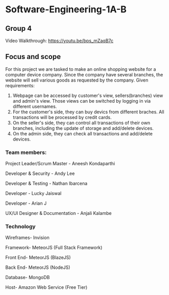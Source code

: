 # Software-Engineering-1A-B

## Group 4

Video Walkthrough:
https://youtu.be/bps_mZaqB7c

## Focus and scope
For this project we are tasked to make an online shopping website for a computer device company. Since the company have several branches, the website will sell various goods as requested by the company.
Given requirements:
1. Webpage can be accessed by customer's view, sellers(branches) view and admin's view. Those views can be switched by logging in via different usernames.
2. For the customer's side, they can buy devics from different braches. All transactions will be processed by credit cards.
3. On the seller's side, they can control all transactions of their own branches, including the update of storage and add/delete devices.
4. On the admin side, they can check all transactions and add/delete devices.


### Team members:

Project Leader/Scrum Master  - Aneesh Kondaparthi

Developer & Security - Andy Lee 

Developer & Testing - Nathan Ibarcena

Developer - Lucky Jaiswal

Developer - Arian J

UX/UI Designer & Documentation - Anjali Kalambe


### Technology
Wireframes- Invision

Framework- MeteorJS (Full Stack Framework)

Front End- MeteorJS (BlazeJS)

Back End- MeteorJS (NodeJS)

Database- MongoDB

Host- Amazon Web Service (Free Tier)

